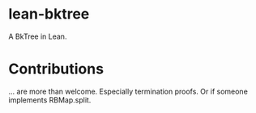 # lean-bktree
A BkTree in Lean.

# Contributions
... are more than welcome. Especially termination proofs. Or if someone implements RBMap.split.
